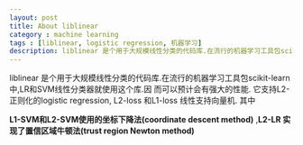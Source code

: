 ```yaml
---
layout: post
title: About liblinear
category : machine learning
tags : [liblinear, logistic regression, 机器学习]
description: liblinear 是个用于大规模线性分类的代码库.在流行的机器学习工具包scikit-learn中,LR和SVM线性分类器就使用这个库
---
```


liblinear 是个用于大规模线性分类的代码库.在流行的机器学习工具包scikit-learn中,LR和SVM线性分类器就使用这个库.因
而可以预计会有强大的性能.
它支持L2-正则化的logistic regression, L2-loss 和L1-loss 线性支持向量机.
其中

**L1-SVM和L2-SVM使用的坐标下降法(coordinate descent method)**
,**L2-LR 实现了置信区域牛顿法(trust region Newton method)**
